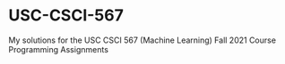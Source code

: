 # USC-CSCI-567
My solutions for the USC CSCI 567 (Machine Learning) Fall 2021 Course Programming Assignments
